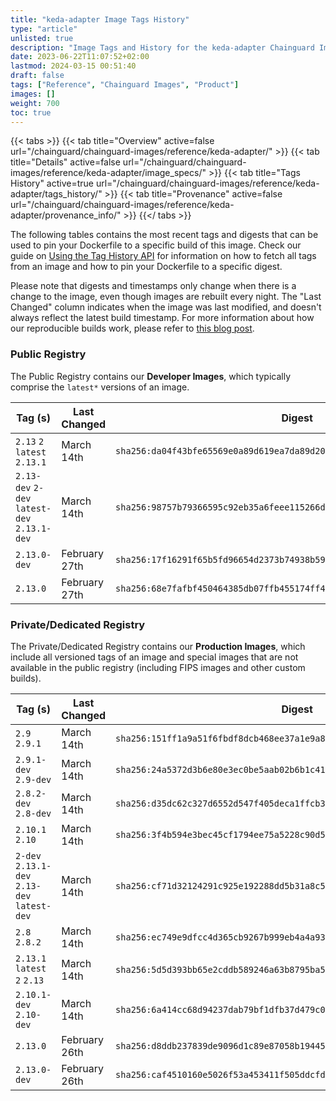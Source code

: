 ```yaml
---
title: "keda-adapter Image Tags History"
type: "article"
unlisted: true
description: "Image Tags and History for the keda-adapter Chainguard Image"
date: 2023-06-22T11:07:52+02:00
lastmod: 2024-03-15 00:51:40
draft: false
tags: ["Reference", "Chainguard Images", "Product"]
images: []
weight: 700
toc: true
---
```


{{< tabs >}}
{{< tab title="Overview" active=false url="/chainguard/chainguard-images/reference/keda-adapter/" >}}
{{< tab title="Details" active=false url="/chainguard/chainguard-images/reference/keda-adapter/image_specs/" >}}
{{< tab title="Tags History" active=true url="/chainguard/chainguard-images/reference/keda-adapter/tags_history/" >}}
{{< tab title="Provenance" active=false url="/chainguard/chainguard-images/reference/keda-adapter/provenance_info/" >}}
{{</ tabs >}}

The following tables contains the most recent tags and digests that can be used to pin your Dockerfile to a specific build of this image. Check our guide on [Using the Tag History API](/chainguard/chainguard-images/using-the-tag-history-api/) for information on how to fetch all tags from an image and how to pin your Dockerfile to a specific digest.

Please note that digests and timestamps only change when there is a change to the image, even though images are rebuilt every night. The "Last Changed" column indicates when the image was last modified, and doesn't always reflect the latest build timestamp. For more information about how our reproducible builds work, please refer to [this blog post](https://www.chainguard.dev/unchained/reproducing-chainguards-reproducible-image-builds).

### Public Registry
The Public Registry contains our **Developer Images**, which typically comprise the `latest*` versions of an image.

| Tag (s)                                       | Last Changed  | Digest                                                                    |
|-----------------------------------------------|---------------|---------------------------------------------------------------------------|
|  `2.13` `2` `latest` `2.13.1`                 | March 14th    | `sha256:da04f43bfe65569e0a89d619ea7da89d206314c2efcb31e3b5ec08755618363e` |
|  `2.13-dev` `2-dev` `latest-dev` `2.13.1-dev` | March 14th    | `sha256:98757b79366595c92eb35a6feee115266d47012ce567d489f37d5c1acf1bac5d` |
|  `2.13.0-dev`                                 | February 27th | `sha256:17f16291f65b5fd96654d2373b74938b59b4544166059a2934c8ade7e0b275fa` |
|  `2.13.0`                                     | February 27th | `sha256:68e7fafbf450464385db07ffb455174ff4609a3e1c3e4faf5ff7db4ba80ae56c` |


### Private/Dedicated Registry
The Private/Dedicated Registry contains our **Production Images**, which include all versioned tags of an image and special images that are not available in the public registry (including FIPS images and other custom builds).

| Tag (s)                                       | Last Changed  | Digest                                                                    |
|-----------------------------------------------|---------------|---------------------------------------------------------------------------|
|  `2.9` `2.9.1`                                | March 14th    | `sha256:151ff1a9a51f6fbdf8dcb468ee37a1e9a839e2c3c1389fd0de84c3df62f3eb8c` |
|  `2.9.1-dev` `2.9-dev`                        | March 14th    | `sha256:24a5372d3b6e80e3ec0be5aab02b6b1c41cd3dacff13cfba2ace6745e04df7ad` |
|  `2.8.2-dev` `2.8-dev`                        | March 14th    | `sha256:d35dc62c327d6552d547f405deca1ffcb3eb5dfcd492e1bcd478c8ccc757a94d` |
|  `2.10.1` `2.10`                              | March 14th    | `sha256:3f4b594e3bec45cf1794ee75a5228c90d57b67ba22a541daa76225398a7c0a0b` |
|  `2-dev` `2.13.1-dev` `2.13-dev` `latest-dev` | March 14th    | `sha256:cf71d32124291c925e192288dd5b31a8c5d975477a670bf94b01d5485f9f2c70` |
|  `2.8` `2.8.2`                                | March 14th    | `sha256:ec749e9dfcc4d365cb9267b999eb4a4a93c67cce64745c052c9b6dbb503b15f8` |
|  `2.13.1` `latest` `2` `2.13`                 | March 14th    | `sha256:5d5d393bb65e2cddb589246a63b8795ba5a0d20d81a27ed267e0a76d85289977` |
|  `2.10.1-dev` `2.10-dev`                      | March 14th    | `sha256:6a414cc68d94237dab79bf1dfb37d479c03c68355a2d56ae4c58f63e1889d7eb` |
|  `2.13.0`                                     | February 26th | `sha256:d8ddb237839de9096d1c89e87058b1944583d70b40ecb68bb036d2d26869ca7e` |
|  `2.13.0-dev`                                 | February 26th | `sha256:caf4510160e5026f53a453411f505ddcfd26fa75df8acfc2822f2134b2d7b14f` |

